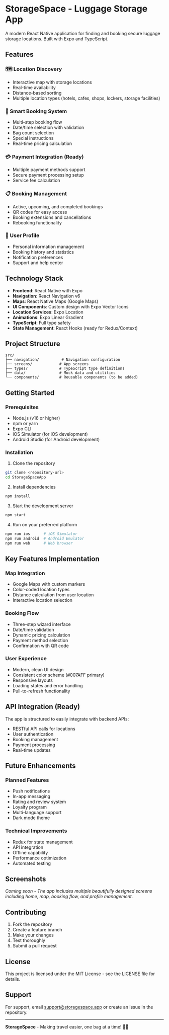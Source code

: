 # StorageSpace - Luggage Storage App

A modern React Native application for finding and booking secure luggage storage locations. Built with Expo and TypeScript.

## Features

### 🗺️ Location Discovery
- Interactive map with storage locations
- Real-time availability
- Distance-based sorting
- Multiple location types (hotels, cafes, shops, lockers, storage facilities)

### 📱 Smart Booking System
- Multi-step booking flow
- Date/time selection with validation
- Bag count selection
- Special instructions
- Real-time pricing calculation

### 💳 Payment Integration (Ready)
- Multiple payment methods support
- Secure payment processing setup
- Service fee calculation

### 📋 Booking Management
- Active, upcoming, and completed bookings
- QR codes for easy access
- Booking extensions and cancellations
- Rebooking functionality

### 👤 User Profile
- Personal information management
- Booking history and statistics
- Notification preferences
- Support and help center

## Technology Stack

- **Frontend**: React Native with Expo
- **Navigation**: React Navigation v6
- **Maps**: React Native Maps (Google Maps)
- **UI Components**: Custom design with Expo Vector Icons
- **Location Services**: Expo Location
- **Animations**: Expo Linear Gradient
- **TypeScript**: Full type safety
- **State Management**: React Hooks (ready for Redux/Context)

## Project Structure

```
src/
├── navigation/          # Navigation configuration
├── screens/            # App screens
├── types/              # TypeScript type definitions
├── data/               # Mock data and utilities
└── components/         # Reusable components (to be added)
```

## Getting Started

### Prerequisites
- Node.js (v16 or higher)
- npm or yarn
- Expo CLI
- iOS Simulator (for iOS development)
- Android Studio (for Android development)

### Installation

1. Clone the repository
```bash
git clone <repository-url>
cd StorageSpaceApp
```

2. Install dependencies
```bash
npm install
```

3. Start the development server
```bash
npm start
```

4. Run on your preferred platform
```bash
npm run ios      # iOS Simulator
npm run android  # Android Emulator
npm run web      # Web browser
```

## Key Features Implementation

### Map Integration
- Google Maps with custom markers
- Color-coded location types
- Distance calculation from user location
- Interactive location selection

### Booking Flow
- Three-step wizard interface
- Date/time validation
- Dynamic pricing calculation
- Payment method selection
- Confirmation with QR code

### User Experience
- Modern, clean UI design
- Consistent color scheme (#007AFF primary)
- Responsive layouts
- Loading states and error handling
- Pull-to-refresh functionality

## API Integration (Ready)

The app is structured to easily integrate with backend APIs:

- RESTful API calls for locations
- User authentication
- Booking management
- Payment processing
- Real-time updates

## Future Enhancements

### Planned Features
- Push notifications
- In-app messaging
- Rating and review system
- Loyalty program
- Multi-language support
- Dark mode theme

### Technical Improvements
- Redux for state management
- API integration
- Offline capability
- Performance optimization
- Automated testing

## Screenshots

*Coming soon - The app includes multiple beautifully designed screens including home, map, booking flow, and profile management.*

## Contributing

1. Fork the repository
2. Create a feature branch
3. Make your changes
4. Test thoroughly
5. Submit a pull request

## License

This project is licensed under the MIT License - see the LICENSE file for details.

## Support

For support, email support@storagespace.app or create an issue in the repository.

---

**StorageSpace** - Making travel easier, one bag at a time! 🎒✨